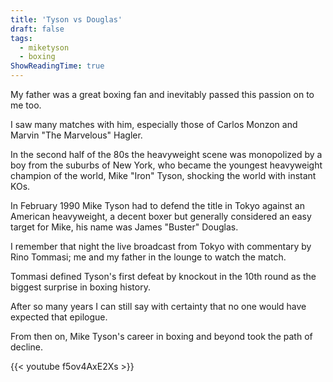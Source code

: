 ```yaml
---
title: 'Tyson vs Douglas'
draft: false
tags:
  - miketyson
  - boxing
ShowReadingTime: true
---
```


My father was a great boxing fan and inevitably passed this passion on to me too.

I saw many matches with him, especially those of Carlos Monzon and Marvin "The Marvelous" Hagler.

In the second half of the 80s the heavyweight scene was monopolized by a boy from the suburbs of New York, who became the youngest heavyweight champion of the world, Mike "Iron" Tyson, shocking the world with instant KOs.

In February 1990 Mike Tyson had to defend the title in Tokyo against an American heavyweight, a decent boxer but generally considered an easy target for Mike, his name was James "Buster" Douglas.

I remember that night the live broadcast from Tokyo with commentary by Rino Tommasi; me and my father in the lounge to watch the match.

Tommasi defined Tyson's first defeat by knockout in the 10th round as the biggest surprise in boxing history.

After so many years I can still say with certainty that no one would have expected that epilogue.

From then on, Mike Tyson's career in boxing and beyond took the path of decline.

{{< youtube f5ov4AxE2Xs >}}
